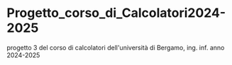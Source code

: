 # Progetto_corso_di_Calcolatori2024-2025
progetto 3 del corso di calcolatori dell'università di Bergamo, ing. inf. anno 2024-2025
